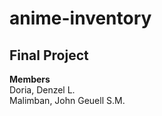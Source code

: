 # anime-inventory
## Final Project

**Members** <br>
Doria, Denzel L. <br>
Malimban, John Geuell S.M.

